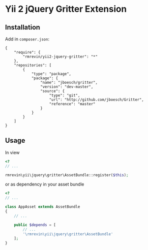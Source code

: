 Yii 2 jQuery Gritter Extension
==============================

Installation
------------
Add in `composer.json`:
```
{
    "require": {
        "rmrevin/yii2-jquery-gritter": "*"
    },
    "repositories": [
    	{
    		"type": "package",
    		"package": {
    			"name": "jboesch/gritter",
    			"version": "dev-master",
    			"source": {
    				"type": "git",
    				"url": "http://github.com/jboesch/Gritter",
    				"reference": "master"
    			}
    		}
    	}
    ]
}
```

Usage
-----
In view
```php
<?
// ...

rmrevin\yii\jquery\gritter\AssetBundle::register($this);

```

or as dependency in your asset bundle
```php
<?
// ...

class AppAsset extends AssetBundle
{
	// ...

	public $depends = [
		// ...
		'\rmrevin\yii\jquery\gritter\AssetBundle'
	];
}

```
